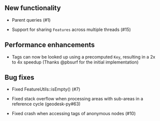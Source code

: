 ## New functionality

- Parent queries (#1)

- Support for sharing `Features` across multiple threads (#15)

## Performance enhancements

- Tags can now be looked up using a precomputed `Key`, 
  resulting in a 2x to 4x speedup (Thanks @pbsurf for the initial implementation)

## Bug fixes

- Fixed FeatureUtils::isEmpty()  (#7)

- Fixed stack overflow when processing areas with sub-areas in a reference cycle (geodesk-py#63)

- Fixed crash when accessing tags of anonymous nodes (#10)